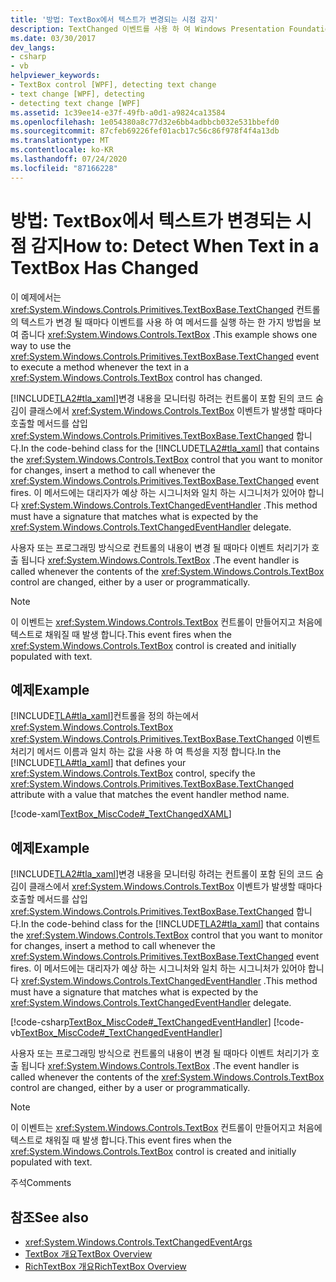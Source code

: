 ```yaml
---
title: '방법: TextBox에서 텍스트가 변경되는 시점 감지'
description: TextChanged 이벤트를 사용 하 여 Windows Presentation Foundation 응용 프로그램에서 TextBox 컨트롤의 텍스트가 변경 될 때마다 메서드를 실행 하는 방법을 알아봅니다.
ms.date: 03/30/2017
dev_langs:
- csharp
- vb
helpviewer_keywords:
- TextBox control [WPF], detecting text change
- text change [WPF], detecting
- detecting text change [WPF]
ms.assetid: 1c39ee14-e37f-49fb-a0d1-a9824ca13584
ms.openlocfilehash: 1e054380a8c77d32e6bb4adbbcb032e531bbefd0
ms.sourcegitcommit: 87cfeb69226fef01acb17c56c86f978f4f4a13db
ms.translationtype: MT
ms.contentlocale: ko-KR
ms.lasthandoff: 07/24/2020
ms.locfileid: "87166228"
---
```

# <a name="how-to-detect-when-text-in-a-textbox-has-changed"></a><span data-ttu-id="14d76-103">방법: TextBox에서 텍스트가 변경되는 시점 감지</span><span class="sxs-lookup"><span data-stu-id="14d76-103">How to: Detect When Text in a TextBox Has Changed</span></span>

<span data-ttu-id="14d76-104">이 예제에서는 <xref:System.Windows.Controls.Primitives.TextBoxBase.TextChanged> 컨트롤의 텍스트가 변경 될 때마다 이벤트를 사용 하 여 메서드를 실행 하는 한 가지 방법을 보여 줍니다 <xref:System.Windows.Controls.TextBox> .</span><span class="sxs-lookup"><span data-stu-id="14d76-104">This example shows one way to use the <xref:System.Windows.Controls.Primitives.TextBoxBase.TextChanged> event to execute a method whenever the text in a <xref:System.Windows.Controls.TextBox> control has changed.</span></span>

<span data-ttu-id="14d76-105">[!INCLUDE[TLA2#tla_xaml](../../../../includes/tla2sharptla-xaml-md.md)]변경 내용을 모니터링 하려는 컨트롤이 포함 된의 코드 숨김이 클래스에서 <xref:System.Windows.Controls.TextBox> 이벤트가 발생할 때마다 호출할 메서드를 삽입 <xref:System.Windows.Controls.Primitives.TextBoxBase.TextChanged> 합니다.</span><span class="sxs-lookup"><span data-stu-id="14d76-105">In the code-behind class for the [!INCLUDE[TLA2#tla_xaml](../../../../includes/tla2sharptla-xaml-md.md)] that contains the <xref:System.Windows.Controls.TextBox> control that you want to monitor for changes, insert a method to call whenever the <xref:System.Windows.Controls.Primitives.TextBoxBase.TextChanged> event fires.</span></span>  <span data-ttu-id="14d76-106">이 메서드에는 대리자가 예상 하는 시그니처와 일치 하는 시그니처가 있어야 합니다 <xref:System.Windows.Controls.TextChangedEventHandler> .</span><span class="sxs-lookup"><span data-stu-id="14d76-106">This method must have a signature that matches what is expected by the <xref:System.Windows.Controls.TextChangedEventHandler> delegate.</span></span>

<span data-ttu-id="14d76-107">사용자 또는 프로그래밍 방식으로 컨트롤의 내용이 변경 될 때마다 이벤트 처리기가 호출 됩니다 <xref:System.Windows.Controls.TextBox> .</span><span class="sxs-lookup"><span data-stu-id="14d76-107">The event handler is called whenever the contents of the <xref:System.Windows.Controls.TextBox> control are changed, either by a user or programmatically.</span></span>

> [!NOTE]
> <span data-ttu-id="14d76-108">이 이벤트는 <xref:System.Windows.Controls.TextBox> 컨트롤이 만들어지고 처음에 텍스트로 채워질 때 발생 합니다.</span><span class="sxs-lookup"><span data-stu-id="14d76-108">This event fires when the <xref:System.Windows.Controls.TextBox> control is created and initially populated with text.</span></span>

## <a name="example"></a><span data-ttu-id="14d76-109">예제</span><span class="sxs-lookup"><span data-stu-id="14d76-109">Example</span></span>

<span data-ttu-id="14d76-110">[!INCLUDE[TLA#tla_xaml](../../../../includes/tlasharptla-xaml-md.md)]컨트롤을 정의 하는에서 <xref:System.Windows.Controls.TextBox> <xref:System.Windows.Controls.Primitives.TextBoxBase.TextChanged> 이벤트 처리기 메서드 이름과 일치 하는 값을 사용 하 여 특성을 지정 합니다.</span><span class="sxs-lookup"><span data-stu-id="14d76-110">In the [!INCLUDE[TLA#tla_xaml](../../../../includes/tlasharptla-xaml-md.md)] that defines your <xref:System.Windows.Controls.TextBox> control, specify the <xref:System.Windows.Controls.Primitives.TextBoxBase.TextChanged> attribute with a value that matches the event handler method name.</span></span>

[!code-xaml[TextBox_MiscCode#_TextChangedXAML](~/samples/snippets/csharp/VS_Snippets_Wpf/TextBox_MiscCode/CSharp/Window1.xaml#_textchangedxaml)]

## <a name="example"></a><span data-ttu-id="14d76-111">예제</span><span class="sxs-lookup"><span data-stu-id="14d76-111">Example</span></span>

<span data-ttu-id="14d76-112">[!INCLUDE[TLA2#tla_xaml](../../../../includes/tla2sharptla-xaml-md.md)]변경 내용을 모니터링 하려는 컨트롤이 포함 된의 코드 숨김이 클래스에서 <xref:System.Windows.Controls.TextBox> 이벤트가 발생할 때마다 호출할 메서드를 삽입 <xref:System.Windows.Controls.Primitives.TextBoxBase.TextChanged> 합니다.</span><span class="sxs-lookup"><span data-stu-id="14d76-112">In the code-behind class for the [!INCLUDE[TLA2#tla_xaml](../../../../includes/tla2sharptla-xaml-md.md)] that contains the <xref:System.Windows.Controls.TextBox> control that you want to monitor for changes, insert a method to call whenever the <xref:System.Windows.Controls.Primitives.TextBoxBase.TextChanged> event fires.</span></span>  <span data-ttu-id="14d76-113">이 메서드에는 대리자가 예상 하는 시그니처와 일치 하는 시그니처가 있어야 합니다 <xref:System.Windows.Controls.TextChangedEventHandler> .</span><span class="sxs-lookup"><span data-stu-id="14d76-113">This method must have a signature that matches what is expected by the <xref:System.Windows.Controls.TextChangedEventHandler> delegate.</span></span>

[!code-csharp[TextBox_MiscCode#_TextChangedEventHandler](~/samples/snippets/csharp/VS_Snippets_Wpf/TextBox_MiscCode/CSharp/Window1.xaml.cs#_textchangedeventhandler)]
[!code-vb[TextBox_MiscCode#_TextChangedEventHandler](~/samples/snippets/visualbasic/VS_Snippets_Wpf/TextBox_MiscCode/VisualBasic/Window1.xaml.vb#_textchangedeventhandler)]

<span data-ttu-id="14d76-114">사용자 또는 프로그래밍 방식으로 컨트롤의 내용이 변경 될 때마다 이벤트 처리기가 호출 됩니다 <xref:System.Windows.Controls.TextBox> .</span><span class="sxs-lookup"><span data-stu-id="14d76-114">The event handler is called whenever the contents of the <xref:System.Windows.Controls.TextBox> control are changed, either by a user or programmatically.</span></span>

> [!NOTE]
> <span data-ttu-id="14d76-115">이 이벤트는 <xref:System.Windows.Controls.TextBox> 컨트롤이 만들어지고 처음에 텍스트로 채워질 때 발생 합니다.</span><span class="sxs-lookup"><span data-stu-id="14d76-115">This event fires when the <xref:System.Windows.Controls.TextBox> control is created and initially populated with text.</span></span>

<span data-ttu-id="14d76-116">주석</span><span class="sxs-lookup"><span data-stu-id="14d76-116">Comments</span></span>

## <a name="see-also"></a><span data-ttu-id="14d76-117">참조</span><span class="sxs-lookup"><span data-stu-id="14d76-117">See also</span></span>

- <xref:System.Windows.Controls.TextChangedEventArgs>
- [<span data-ttu-id="14d76-118">TextBox 개요</span><span class="sxs-lookup"><span data-stu-id="14d76-118">TextBox Overview</span></span>](textbox-overview.md)
- [<span data-ttu-id="14d76-119">RichTextBox 개요</span><span class="sxs-lookup"><span data-stu-id="14d76-119">RichTextBox Overview</span></span>](richtextbox-overview.md)
